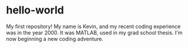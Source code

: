 # hello-world
My first repository!
My name is Kevin, and my recent coding experience was in the year 2000. It was MATLAB, used in my grad school thesis.
I'm now beginning a new coding adventure.
